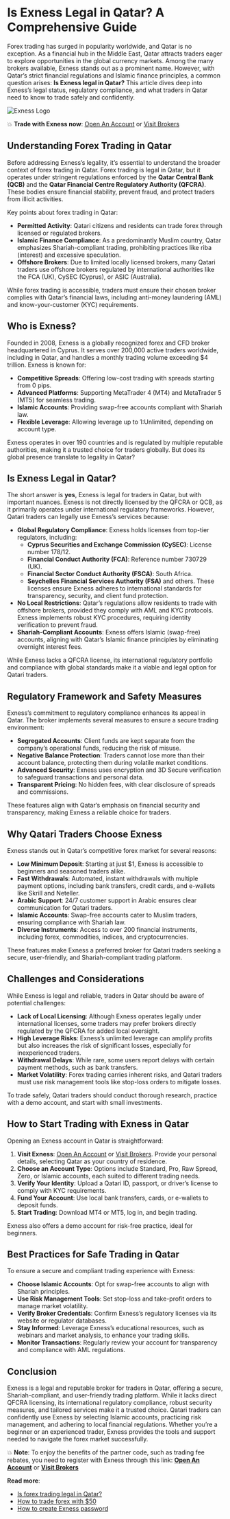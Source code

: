 # Is Exness Legal in Qatar? A Comprehensive Guide

Forex trading has surged in popularity worldwide, and Qatar is no exception. As a financial hub in the Middle East, Qatar attracts traders eager to explore opportunities in the global currency markets. Among the many brokers available, Exness stands out as a prominent name. However, with Qatar’s strict financial regulations and Islamic finance principles, a common question arises: **Is Exness legal in Qatar?** This article dives deep into Exness’s legal status, regulatory compliance, and what traders in Qatar need to know to trade safely and confidently.

![Exness Logo](https://d3dpet1g0ty5ed.cloudfront.net/EN_Choose_Better_Forex_Conditions_v2800x800px.png)

💥 **Trade with Exness now**: [Open An Account](https://one.exnesstrack.org/boarding/sign-up/a/89rj8di4n7) or [Visit Brokers](https://one.exnesstrack.org/a/89rj8di4n7)

## Understanding Forex Trading in Qatar

Before addressing Exness’s legality, it’s essential to understand the broader context of forex trading in Qatar. Forex trading is legal in Qatar, but it operates under stringent regulations enforced by the **Qatar Central Bank (QCB)** and the **Qatar Financial Centre Regulatory Authority (QFCRA)**. These bodies ensure financial stability, prevent fraud, and protect traders from illicit activities.

Key points about forex trading in Qatar:
- **Permitted Activity**: Qatari citizens and residents can trade forex through licensed or regulated brokers.
- **Islamic Finance Compliance**: As a predominantly Muslim country, Qatar emphasizes Shariah-compliant trading, prohibiting practices like riba (interest) and excessive speculation.
- **Offshore Brokers**: Due to limited locally licensed brokers, many Qatari traders use offshore brokers regulated by international authorities like the FCA (UK), CySEC (Cyprus), or ASIC (Australia).

While forex trading is accessible, traders must ensure their chosen broker complies with Qatar’s financial laws, including anti-money laundering (AML) and know-your-customer (KYC) requirements.

## Who is Exness?

Founded in 2008, Exness is a globally recognized forex and CFD broker headquartered in Cyprus. It serves over 200,000 active traders worldwide, including in Qatar, and handles a monthly trading volume exceeding $4 trillion. Exness is known for:
- **Competitive Spreads**: Offering low-cost trading with spreads starting from 0 pips.
- **Advanced Platforms**: Supporting MetaTrader 4 (MT4) and MetaTrader 5 (MT5) for seamless trading.
- **Islamic Accounts**: Providing swap-free accounts compliant with Shariah law.
- **Flexible Leverage**: Allowing leverage up to 1:Unlimited, depending on account type.

Exness operates in over 190 countries and is regulated by multiple reputable authorities, making it a trusted choice for traders globally. But does its global presence translate to legality in Qatar?

## Is Exness Legal in Qatar?

The short answer is **yes**, Exness is legal for traders in Qatar, but with important nuances. Exness is not directly licensed by the QFCRA or QCB, as it primarily operates under international regulatory frameworks. However, Qatari traders can legally use Exness’s services because:
- **Global Regulatory Compliance**: Exness holds licenses from top-tier regulators, including:
  - **Cyprus Securities and Exchange Commission (CySEC)**: License number 178/12.
  - **Financial Conduct Authority (FCA)**: Reference number 730729 (UK).
  - **Financial Sector Conduct Authority (FSCA)**: South Africa.
  - **Seychelles Financial Services Authority (FSA)** and others.
  These licenses ensure Exness adheres to international standards for transparency, security, and client fund protection.
- **No Local Restrictions**: Qatar’s regulations allow residents to trade with offshore brokers, provided they comply with AML and KYC protocols. Exness implements robust KYC procedures, requiring identity verification to prevent fraud.
- **Shariah-Compliant Accounts**: Exness offers Islamic (swap-free) accounts, aligning with Qatar’s Islamic finance principles by eliminating overnight interest fees.

While Exness lacks a QFCRA license, its international regulatory portfolio and compliance with global standards make it a viable and legal option for Qatari traders.

## Regulatory Framework and Safety Measures

Exness’s commitment to regulatory compliance enhances its appeal in Qatar. The broker implements several measures to ensure a secure trading environment:
- **Segregated Accounts**: Client funds are kept separate from the company’s operational funds, reducing the risk of misuse.
- **Negative Balance Protection**: Traders cannot lose more than their account balance, protecting them during volatile market conditions.
- **Advanced Security**: Exness uses encryption and 3D Secure verification to safeguard transactions and personal data.
- **Transparent Pricing**: No hidden fees, with clear disclosure of spreads and commissions.

These features align with Qatar’s emphasis on financial security and transparency, making Exness a reliable choice for traders.

## Why Qatari Traders Choose Exness

Exness stands out in Qatar’s competitive forex market for several reasons:
- **Low Minimum Deposit**: Starting at just $1, Exness is accessible to beginners and seasoned traders alike.
- **Fast Withdrawals**: Automated, instant withdrawals with multiple payment options, including bank transfers, credit cards, and e-wallets like Skrill and Neteller.
- **Arabic Support**: 24/7 customer support in Arabic ensures clear communication for Qatari traders.
- **Islamic Accounts**: Swap-free accounts cater to Muslim traders, ensuring compliance with Shariah law.
- **Diverse Instruments**: Access to over 200 financial instruments, including forex, commodities, indices, and cryptocurrencies.

These features make Exness a preferred broker for Qatari traders seeking a secure, user-friendly, and Shariah-compliant trading platform.

## Challenges and Considerations

While Exness is legal and reliable, traders in Qatar should be aware of potential challenges:
- **Lack of Local Licensing**: Although Exness operates legally under international licenses, some traders may prefer brokers directly regulated by the QFCRA for added local oversight.
- **High Leverage Risks**: Exness’s unlimited leverage can amplify profits but also increases the risk of significant losses, especially for inexperienced traders.
- **Withdrawal Delays**: While rare, some users report delays with certain payment methods, such as bank transfers.
- **Market Volatility**: Forex trading carries inherent risks, and Qatari traders must use risk management tools like stop-loss orders to mitigate losses.

To trade safely, Qatari traders should conduct thorough research, practice with a demo account, and start with small investments.

## How to Start Trading with Exness in Qatar

Opening an Exness account in Qatar is straightforward:
1. **Visit Exness**: [Open An Account](https://one.exnesstrack.org/boarding/sign-up/a/89rj8di4n7) or [Visit Brokers](https://one.exnesstrack.org/a/89rj8di4n7). Provide your personal details, selecting Qatar as your country of residence.
2. **Choose an Account Type**: Options include Standard, Pro, Raw Spread, Zero, or Islamic accounts, each suited to different trading needs.
3. **Verify Your Identity**: Upload a Qatari ID, passport, or driver’s license to comply with KYC requirements.
4. **Fund Your Account**: Use local bank transfers, cards, or e-wallets to deposit funds.
5. **Start Trading**: Download MT4 or MT5, log in, and begin trading.

Exness also offers a demo account for risk-free practice, ideal for beginners.

## Best Practices for Safe Trading in Qatar

To ensure a secure and compliant trading experience with Exness:
- **Choose Islamic Accounts**: Opt for swap-free accounts to align with Shariah principles.
- **Use Risk Management Tools**: Set stop-loss and take-profit orders to manage market volatility.
- **Verify Broker Credentials**: Confirm Exness’s regulatory licenses via its website or regulator databases.
- **Stay Informed**: Leverage Exness’s educational resources, such as webinars and market analysis, to enhance your trading skills.
- **Monitor Transactions**: Regularly review your account for transparency and compliance with AML regulations.

## Conclusion

Exness is a legal and reputable broker for traders in Qatar, offering a secure, Shariah-compliant, and user-friendly trading platform. While it lacks direct QFCRA licensing, its international regulatory compliance, robust security measures, and tailored services make it a trusted choice. Qatari traders can confidently use Exness by selecting Islamic accounts, practicing risk management, and adhering to local financial regulations. Whether you’re a beginner or an experienced trader, Exness provides the tools and support needed to navigate the forex market successfully.

💥 **Note**: To enjoy the benefits of the partner code, such as trading fee rebates, you need to register with Exness through this link: **[Open An Account](https://one.exnesstrack.org/boarding/sign-up/a/89rj8di4n7)** or **[Visit Brokers](https://one.exnesstrack.org/a/89rj8di4n7)**

**Read more**:
- [Is forex trading legal in Qatar?](https://github.com/MarryMTP/Exness/blob/main/Is%20Forex%20Trading%20Legal%20in%20Qatar%3F%20A%20Comprehensive%20Guide.md)
- [How to trade forex with $50](https://github.com/MarryMTP/Exness/blob/main/How%20to%20Trade%20Forex%20with%20%2450%3A%20A%20Comprehensive%20Guide.md)
- [How to create Exness password](https://github.com/MarryMTP/Exness/blob/main/How%20to%20Create%20an%20Exness%20Password%3A%20A%20Comprehensive%20Guide.md)
